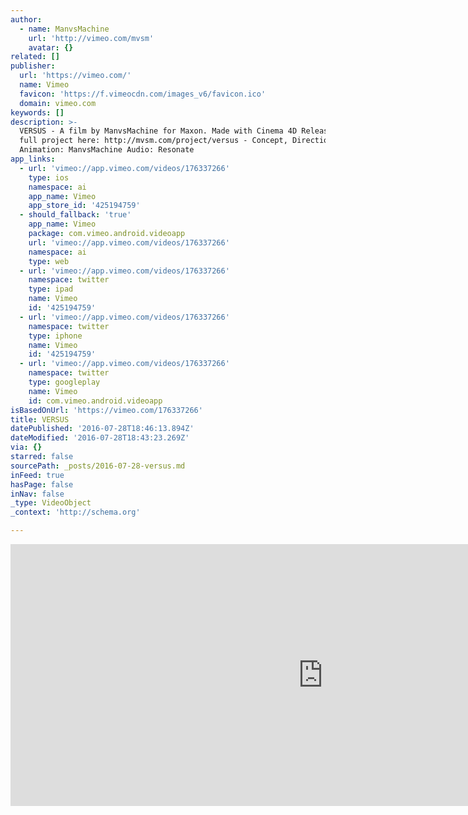 ```yaml
---
author:
  - name: ManvsMachine
    url: 'http://vimeo.com/mvsm'
    avatar: {}
related: []
publisher:
  url: 'https://vimeo.com/'
  name: Vimeo
  favicon: 'https://f.vimeocdn.com/images_v6/favicon.ico'
  domain: vimeo.com
keywords: []
description: >-
  VERSUS - A film by ManvsMachine for Maxon. Made with Cinema 4D Release 18. See
  full project here: http://mvsm.com/project/versus - Concept, Direction &
  Animation: ManvsMachine Audio: Resonate
app_links:
  - url: 'vimeo://app.vimeo.com/videos/176337266'
    type: ios
    namespace: ai
    app_name: Vimeo
    app_store_id: '425194759'
  - should_fallback: 'true'
    app_name: Vimeo
    package: com.vimeo.android.videoapp
    url: 'vimeo://app.vimeo.com/videos/176337266'
    namespace: ai
    type: web
  - url: 'vimeo://app.vimeo.com/videos/176337266'
    namespace: twitter
    type: ipad
    name: Vimeo
    id: '425194759'
  - url: 'vimeo://app.vimeo.com/videos/176337266'
    namespace: twitter
    type: iphone
    name: Vimeo
    id: '425194759'
  - url: 'vimeo://app.vimeo.com/videos/176337266'
    namespace: twitter
    type: googleplay
    name: Vimeo
    id: com.vimeo.android.videoapp
isBasedOnUrl: 'https://vimeo.com/176337266'
title: VERSUS
datePublished: '2016-07-28T18:46:13.894Z'
dateModified: '2016-07-28T18:43:23.269Z'
via: {}
starred: false
sourcePath: _posts/2016-07-28-versus.md
inFeed: true
hasPage: false
inNav: false
_type: VideoObject
_context: 'http://schema.org'

---
```

<iframe src="https://cdn.embedly.com/widgets/media.html?src=https%3A%2F%2Fplayer.vimeo.com%2Fvideo%2F176337266&amp;url=https%3A%2F%2Fvimeo.com%2F176337266&amp;image=http%3A%2F%2Fi.vimeocdn.com%2Fvideo%2F583572617_1280.jpg&amp;key=b7d04c9b404c499eba89ee7072e1c4f7&amp;type=text%2Fhtml&amp;schema=vimeo" width="1000" height="419" scrolling="no" frameborder="0" allowfullscreen="" style=""></iframe>